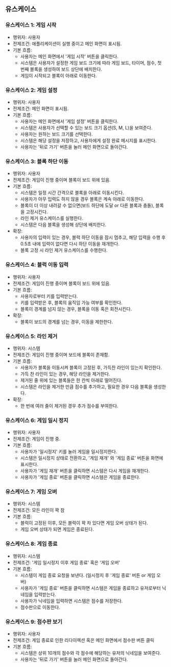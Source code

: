 ## 유스케이스

### 유스케이스 1: 게임 시작

- 행위자: 사용자
- 전제조건: 애플리케이션이 실행 중이고 메인 화면이 표시됨.
- 기본 흐름:
    - 사용자는 메인 화면에서 '게임 시작' 버튼을 클릭한다.
    - 시스템은 사용자가 설정한 게임 보드 크기에 따라 게임 보드, 타이머, 점수, 첫 번째 블록을 생성하여 보드 상단에 배치한다.
    - 게임이 시작되고 블록이 아래로 이동한다.

### 유스케이스 2: 게임 설정

- 행위자: 사용자
- 전제조건: 메인 화면이 표시됨.
- 기본 흐름:
    - 사용자는 메인 화면에서 '게임 설정' 버튼을 클릭한다.
    - 시스템은 사용자가 선택할 수 있는 보드 크기 옵션(S, M, L)을 보여준다.
    - 사용자는 원하는 보드 크기를 선택한다.
    - 시스템은 해당 설정을 저장하고, 사용자에게 설정 완료 메시지를 표시한다.
    - 사용자는 '뒤로 가기' 버튼을 눌러 메인 화면으로 돌아간다.

### 유스케이스 3: 블록 하단 이동

- 행위자: 사용자
- 전제조건: 게임이 진행 중이며 블록이 보드 위에 있음.
- 기본 흐름:
    - 시스템은 일정 시간 간격으로 블록을 아래로 이동시킨다.
    - 사용자가 아무 입력도 하지 않을 경우 블록은 계속 아래로 이동한다.
    - 블록이 더 이상 내려갈 수 없으면(보드 하단에 도달 or 다른 블록과 충돌), 블록을 고정시킨다.
    - 라인 제거 유스케이스를 실행한다.
    - 시스템은 다음 블록을 생성해 상단에 배치한다.
- 확장:
    - 사용자의 입력이 있는 경우, 블럭 하단 이동을 잠시 멈추고, 해당 입력을 수행 후 0.5초 내에 입력이 없다면 다시 하단 이동을 재개한다.
    - 블록 고정 시 라인 제거 유스케이스를 수행한다.

### 유스케이스 4: 블럭 이동 입력

- 행위자: 사용자
- 전제조건: 게임이 진행 중이며 블록이 보드 위에 있음.
- 기본 흐름:
    - 사용자로부터 키를 입력받는다.
    - 키를 입력받은 후, 블록의 움직임 가능 여부를 확인한다.
    - 블록이 경계를 넘지 않는 경우, 블록을 이동 혹은 회전시킨다.
- 확장:
    - 블록이 보드의 경계를 넘는 경우, 이동을 제한한다.

### 유스케이스 5: 라인 제거

- 행위자: 시스템
- 전제조건: 게임이 진행 중이며 보드에 블록이 존재함.
- 기본 흐름:
    - 사용자가 블록을 이동시켜 블록이 고정된 후, 가득찬 라인이 있는지 확인한다.
    - 가득 찬 라인이 있는 경우, 해당 라인을 제거한다.
    - 제거된 줄 위에 있는 블록들은 한 칸씩 아래로 떨어진다.
    - 시스템은 라인을 제거한 만큼 점수를 추가하고, 필요한 경우 다음 블록을 생성한다.
- 확장:
    - 한 번에 여러 줄이 제거된 경우 추가 점수를 부여한다.

### 유스케이스 6: 게임 일시 정지

- 행위자: 사용자
- 전제조건: 게임이 진행 중.
- 기본 흐름:
    - 사용자가 '일시정지' 키를 눌러 게임을 일시정지한다.
    - 시스템은 일시정지 상태로 전환하고, '게임 재개' 와 '게임 종료' 버튼을 화면에 표시한다.
    - 사용자가 '게임 재개' 버튼을 클릭하면 시스템은 다시 게임을 재개한다.
    - 사용자가 '게임 종료' 버튼을 클릭하면 시스템은 게임을 종료한다.

### 유스케이스 7: 게임 오버

- 행위자: 시스템
- 전제조건: 모든 라인이 꽉 참
- 기본 흐름:
    - 블럭이 고정된 이후, 모든 블럭이 꽉 차 있다면 게임 오버 상태가 된다.
    - 게임 오버 상태가 되면 게임은 종료된다.

### 유스케이스 8: 게임 종료

- 행위자: 시스템
- 전제조건: '게임 일시정지 이후 게임 종료' 혹은 '게임 오버'
- 기본 흐름:
    - 시스템이 게임 종료 요청을 보낸다. (일시정지 후 '게임 종료' 버튼 or 게임 오버)
    - 사용자가 '게임 종료' 버튼을 클릭하면 시스템은 게임을 종료하고 유저로부터 닉네임을 입력받는다.
    - 사용자가 닉네임을 입력하면 시스템은 점수를 저장한다.
    - 점수판으로 이동한다.

### 유스케이스 9: 점수판 보기

- 행위자: 사용자
- 전제조건: 게임 종료로 인한 리다이렉션 혹은 메인 화면에서 점수판 버튼 클릭
- 기본 흐름:
    - 시스템은 상위 10개의 점수와 각 점수에 해당하는 유저의 닉네임을 보여준다.
    - 사용자는 '뒤로 가기' 버튼을 눌러 메인 화면으로 돌아간다.